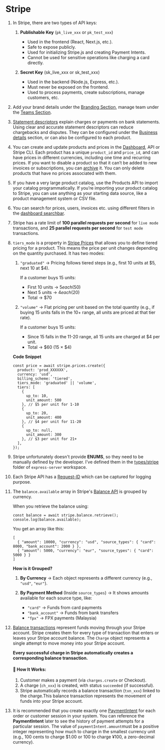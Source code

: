 # Stripe

1.  In Stripe, there are two types of API keys:
    1.  **Publishable Key** (`pk_live_xxx` or `pk_test_xxx`)
        - Used in the frontend (React, Next.js, etc.).
        - Safe to expose publicly.
        - Used for initializing Stripe.js and creating Payment Intents.
        - Cannot be used for sensitive operations like charging a card directly.

    2.  **Secret Key** (sk_live_xxx or sk_test_xxx)
        - Used in the backend (Node.js, Express, etc.).
        - Must never be exposed on the frontend.
        - Used to process payments, create subscriptions, manage customers, etc.

2.  Add your brand details under the [Branding Section](https://dashboard.stripe.com/settings/branding), manage team under the [Teams Section](https://dashboard.stripe.com/settings/team).

3.  [Statement descriptors](https://docs.stripe.com/get-started/account/statement-descriptors) explain charges or payments on bank statements. Using clear and accurate statement descriptors can reduce chargebacks and disputes. They can be configured under the [Business details](https://dashboard.stripe.com/settings/business-details) section, or can also be configured to each product.

4.  You can create and update products and prices in the [Dashboard](https://dashboard.stripe.com/products), API or Stripe CLI. Each product has a unique `product_id` and `price_id`, and can have prices in different currencies, including one time and recurring prices. If you want to disable a product so that it can’t be added to new invoices or subscriptions, you can [archive](https://docs.stripe.com/products-prices/manage-prices?dashboard-or-api=dashboard&lang=node#archive-product) it. You can only delete products that have no prices associated with them.

5.  If you have a very large product catalog, use the Products API to import your catalog programmatically. If you’re importing your product catalog to Stripe, you can use anything as your starting data source, like a product management system or CSV file.

6.  You can search for prices, users, invoices etc. using different filters in the [dashboard searchbar](https://docs.stripe.com/dashboard/search#search-filters-operators).

7.  Stripe has a rate limit of **100 parallel requests per second** for `live mode` transactions, and **25 parallel requests per second** for `test mode` transactions.​

8.  `tiers_mode` is a property in [Stripe Prices](https://docs.stripe.com/api/prices?lang=node) that allows you to define tiered pricing for a product. This means the price per unit changes depending on the quantity purchased. It has two modes:

    1. `"graduated"` → Pricing follows tiered steps (e.g., first 10 units at $5, next 10 at $4).

        If a customer buys 15 units:
        - First 10 units → $5 each ($50)
        - Next 5 units → $4 each ($20)
        - Total → $70

    2. `"volume"` → Flat pricing per unit based on the total quantity (e.g., if buying 15 units falls in the 10+ range, all units are priced at that tier rate).

        If a customer buys 15 units:
        - Since 15 falls in the 11-20 range, all 15 units are charged at $4 per unit.
        - Total → $60 (15 × $4)

    **Code Snippet**
    ```
    const price = await stripe.prices.create({
      product: 'prod_XXXXXX',
      currency: 'usd',
      billing_scheme: 'tiered',
      tiers_mode: 'graduated' || 'volume',
      tiers: [
        {
          up_to: 10,
          unit_amount: 500
        }, // $5 per unit for 1-10
        {
          up_to: 20,
          unit_amount: 400
        }, // $4 per unit for 11-20
        {
          up_to: null,
          unit_amount: 300
        }, // $3 per unit for 21+
      ],
    });
    ```

10.  Stripe unfortunately doesn't provide **ENUMS**, so they  need to be manually defined by the developer. I've defined them in the [types/stripe](../apps/express-server/src/types/stripe/) folder of `express-server` workspace.

11. Each Stripe API has a [Request-ID](https://docs.stripe.com/api/request_ids?lang=node) which can be captured for logging purpose.

12. The `balance.available` array in Stripe's [Balance API](https://docs.stripe.com/api/balance?lang=node) is grouped by currency.

    When you retrieve the balance using:

    ```
    const balance = await stripe.balance.retrieve();
    console.log(balance.available);
    ```

    You get an array like this:

    ```
    [
      { "amount": 10000, "currency": "usd", "source_types": { "card": 8000, "bank_account": 2000 } },
      { "amount": 5000, "currency": "eur", "source_types": { "card": 5000 } }
    ]
    ```

    **How is it Grouped?**
    1. **By Currency** → Each object represents a different currency (e.g., `"usd"`, `"eur"`).

    2. **By Payment Method** (Inside `source_types`) → It shows amounts available for each source type, like:
        - `"card"` → Funds from card payments
        - `"bank_account"` → Funds from bank transfers
        - `"fpx"` → FPX payments (Malaysia)

13. [Balance transactions](https://docs.stripe.com/api/balance_transactions) represent funds moving through your Stripe account. Stripe creates them for every type of transaction that enters or leaves your Stripe account balance. The `Charge` object represents a single attempt to move money into your Stripe account.

    **Every successful charge in Stripe automatically creates a corresponding balance transaction.**

    <h4>🔹 How It Works:</h4>

    1. Customer makes a payment (via `charges.create` or Checkout).
    2. A charge (`ch_xxx`) is created, with status `succeeded` (if successful).
    3. Stripe automatically records a balance transaction (`txn_xxx`) linked to the charge.This balance transaction represents the movement of funds into your Stripe account.

14. It is recommended that you create exactly one [PaymentIntent](https://docs.stripe.com/api/payment_intents?lang=node) for each order or customer session in your system. You can reference the **PaymentIntent** later to see the history of payment attempts for a particular session. The value of `paymentIntent.amount`must be a positive integer representing how much to charge in the smallest currency unit (e.g., 100 cents to charge $1.00 or 100 to charge ¥100, a zero-decimal currency).
